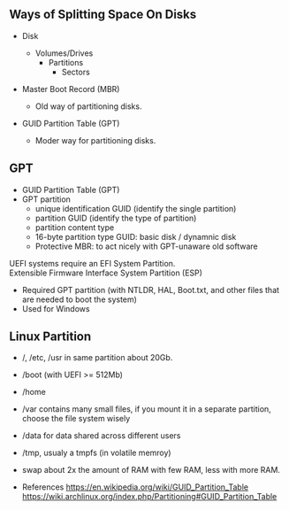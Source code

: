 ## Ways of Splitting Space On Disks

* Disk
  * Volumes/Drives
    * Partitions
      * Sectors

* Master Boot Record (MBR)
  * Old way of partitioning disks.

* GUID Partition Table (GPT)
  * Moder way for partitioning disks.
  
## GPT

* GUID Partition Table (GPT)
* GPT partition
  * unique identification GUID (identify the single partition)
  * partition GUID (identify the type of partition)
  * partition content type
  * 16-byte partition type GUID: basic disk / dynamnic disk
  * Protective MBR: to act nicely with GPT-unaware old software
  
UEFI systems require an EFI System Partition.  
Extensible Firmware Interface System Partition (ESP)
* Required GPT partition (with NTLDR, HAL, Boot.txt, and other files that are needed to boot the system)
* Used for Windows

## Linux Partition
* /, /etc, /usr in same partition about 20Gb.
* /boot (with UEFI >= 512Mb)
* /home
* /var contains many small files, if you mount it in a separate partition, choose the file system wisely
* /data for data shared across different users
* /tmp, usualy a tmpfs (in volatile memroy)
* swap about 2x the amount of RAM with few RAM, less with more RAM.

* References
<https://en.wikipedia.org/wiki/GUID_Partition_Table>
<https://wiki.archlinux.org/index.php/Partitioning#GUID_Partition_Table>
